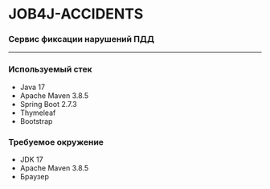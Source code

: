 # JOB4J-ACCIDENTS

### Сервис фиксации нарушений ПДД

---
### Используемый стек
- Java 17
- Apache Maven 3.8.5
- Spring Boot 2.7.3
- Thymeleaf
- Bootstrap 

### Требуемое окружение
- JDK 17
- Apache Maven 3.8.5
- Браузер
